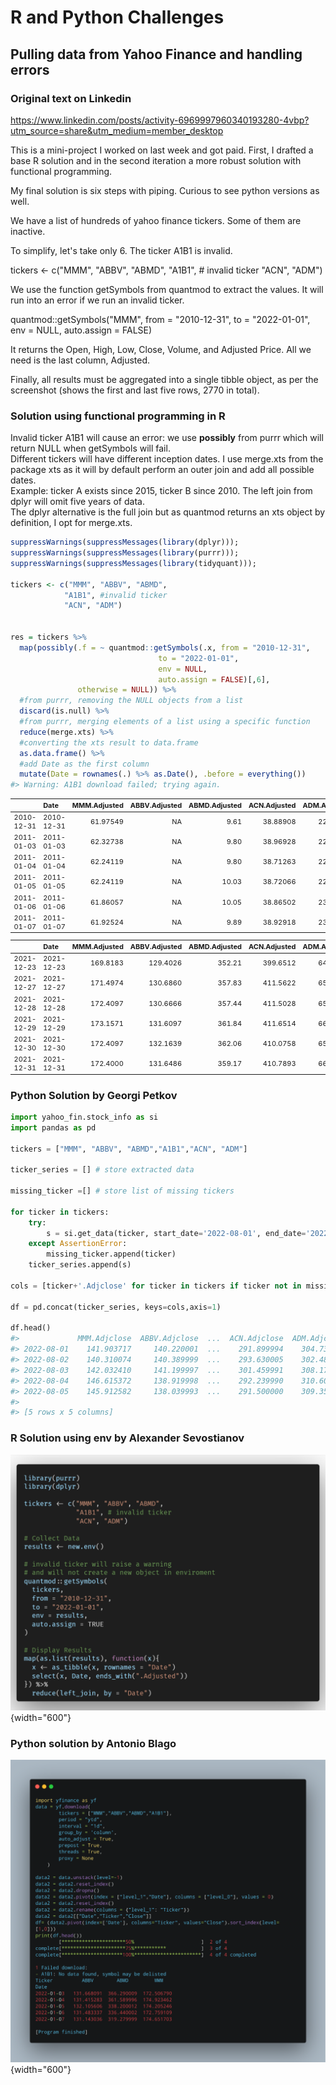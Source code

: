 # R and Python Challenges

## Pulling data from Yahoo Finance and handling errors

### Original text on Linkedin

<https://www.linkedin.com/posts/activity-6969997960340193280-4vbp?utm_source=share&utm_medium=member_desktop>

This is a mini-project I worked on last week and got paid. First, I drafted a base R solution and in the second iteration a more robust solution with functional programming.

My final solution is six steps with piping. Curious to see python versions as well.

We have a list of hundreds of yahoo finance tickers. Some of them are inactive.

To simplify, let's take only 6. The ticker A1B1 is invalid.

tickers \<- c("MMM", "ABBV", "ABMD", "A1B1", \# invalid ticker "ACN", "ADM")

We use the function getSymbols from quantmod to extract the values. It will run into an error if we run an invalid ticker.

quantmod::getSymbols("MMM", from = "2010-12-31", to = "2022-01-01", env = NULL, auto.assign = FALSE)

It returns the Open, High, Low, Close, Volume, and Adjusted Price. All we need is the last column, Adjusted.

Finally, all results must be aggregated into a single tibble object, as per the screenshot (shows the first and last five rows, 2770 in total).

### Solution using functional programming in R

Invalid ticker A1B1 will cause an error: we use **possibly** from purrr which will return NULL when getSymbols will fail.\
Different tickers will have different inception dates. I use merge.xts from the package xts as it will by default perform an outer join and add all possible dates.\
Example: ticker A exists since 2015, ticker B since 2010. The left join from dplyr will omit five years of data.\
The dplyr alternative is the full join but as quantmod returns an xts object by definition, I opt for merge.xts.


```r
suppressWarnings(suppressMessages(library(dplyr)));
suppressWarnings(suppressMessages(library(purrr)));
suppressWarnings(suppressMessages(library(tidyquant)));

tickers <- c("MMM", "ABBV", "ABMD",
            "A1B1", #invalid ticker
            "ACN", "ADM")


res = tickers %>% 
  map(possibly(.f = ~ quantmod::getSymbols(.x, from = "2010-12-31",
                                 to = "2022-01-01",
                                 env = NULL,
                                 auto.assign = FALSE)[,6],
               otherwise = NULL)) %>% 
  #from purrr, removing the NULL objects from a list
  discard(is.null) %>% 
  #from purrr, merging elements of a list using a specific function
  reduce(merge.xts) %>% 
  #converting the xts result to data.frame
  as.data.frame() %>% 
  #add Date as the first column
  mutate(Date = rownames(.) %>% as.Date(), .before = everything()) 
#> Warning: A1B1 download failed; trying again.
```

<table class="table table table table-hover table-condensed" style="width: auto !important;  font-size: 11px; margin-left: auto; margin-right: auto; margin-left: auto; margin-right: auto;">
 <thead>
  <tr>
   <th style="text-align:left;">   </th>
   <th style="text-align:left;"> Date </th>
   <th style="text-align:right;"> MMM.Adjusted </th>
   <th style="text-align:right;"> ABBV.Adjusted </th>
   <th style="text-align:right;"> ABMD.Adjusted </th>
   <th style="text-align:right;"> ACN.Adjusted </th>
   <th style="text-align:right;"> ADM.Adjusted </th>
  </tr>
 </thead>
<tbody>
  <tr>
   <td style="text-align:left;"> 2010-12-31 </td>
   <td style="text-align:left;"> 2010-12-31 </td>
   <td style="text-align:right;"> 61.97549 </td>
   <td style="text-align:right;"> NA </td>
   <td style="text-align:right;"> 9.61 </td>
   <td style="text-align:right;"> 38.88908 </td>
   <td style="text-align:right;"> 22.06220 </td>
  </tr>
  <tr>
   <td style="text-align:left;"> 2011-01-03 </td>
   <td style="text-align:left;"> 2011-01-03 </td>
   <td style="text-align:right;"> 62.32738 </td>
   <td style="text-align:right;"> NA </td>
   <td style="text-align:right;"> 9.80 </td>
   <td style="text-align:right;"> 38.96928 </td>
   <td style="text-align:right;"> 22.29691 </td>
  </tr>
  <tr>
   <td style="text-align:left;"> 2011-01-04 </td>
   <td style="text-align:left;"> 2011-01-04 </td>
   <td style="text-align:right;"> 62.24119 </td>
   <td style="text-align:right;"> NA </td>
   <td style="text-align:right;"> 9.80 </td>
   <td style="text-align:right;"> 38.71263 </td>
   <td style="text-align:right;"> 22.28224 </td>
  </tr>
  <tr>
   <td style="text-align:left;"> 2011-01-05 </td>
   <td style="text-align:left;"> 2011-01-05 </td>
   <td style="text-align:right;"> 62.24119 </td>
   <td style="text-align:right;"> NA </td>
   <td style="text-align:right;"> 10.03 </td>
   <td style="text-align:right;"> 38.72066 </td>
   <td style="text-align:right;"> 22.38493 </td>
  </tr>
  <tr>
   <td style="text-align:left;"> 2011-01-06 </td>
   <td style="text-align:left;"> 2011-01-06 </td>
   <td style="text-align:right;"> 61.86057 </td>
   <td style="text-align:right;"> NA </td>
   <td style="text-align:right;"> 10.05 </td>
   <td style="text-align:right;"> 38.86502 </td>
   <td style="text-align:right;"> 23.24305 </td>
  </tr>
  <tr>
   <td style="text-align:left;"> 2011-01-07 </td>
   <td style="text-align:left;"> 2011-01-07 </td>
   <td style="text-align:right;"> 61.92524 </td>
   <td style="text-align:right;"> NA </td>
   <td style="text-align:right;"> 9.89 </td>
   <td style="text-align:right;"> 38.92918 </td>
   <td style="text-align:right;"> 23.43376 </td>
  </tr>
</tbody>
</table>

<table class="table table table table-hover table-condensed" style="width: auto !important;  font-size: 11px; margin-left: auto; margin-right: auto; margin-left: auto; margin-right: auto;">
 <thead>
  <tr>
   <th style="text-align:left;">   </th>
   <th style="text-align:left;"> Date </th>
   <th style="text-align:right;"> MMM.Adjusted </th>
   <th style="text-align:right;"> ABBV.Adjusted </th>
   <th style="text-align:right;"> ABMD.Adjusted </th>
   <th style="text-align:right;"> ACN.Adjusted </th>
   <th style="text-align:right;"> ADM.Adjusted </th>
  </tr>
 </thead>
<tbody>
  <tr>
   <td style="text-align:left;"> 2021-12-23 </td>
   <td style="text-align:left;"> 2021-12-23 </td>
   <td style="text-align:right;"> 169.8183 </td>
   <td style="text-align:right;"> 129.4026 </td>
   <td style="text-align:right;"> 352.21 </td>
   <td style="text-align:right;"> 399.6512 </td>
   <td style="text-align:right;"> 64.49468 </td>
  </tr>
  <tr>
   <td style="text-align:left;"> 2021-12-27 </td>
   <td style="text-align:left;"> 2021-12-27 </td>
   <td style="text-align:right;"> 171.4974 </td>
   <td style="text-align:right;"> 130.6860 </td>
   <td style="text-align:right;"> 357.83 </td>
   <td style="text-align:right;"> 411.5622 </td>
   <td style="text-align:right;"> 65.11557 </td>
  </tr>
  <tr>
   <td style="text-align:left;"> 2021-12-28 </td>
   <td style="text-align:left;"> 2021-12-28 </td>
   <td style="text-align:right;"> 172.4097 </td>
   <td style="text-align:right;"> 130.6666 </td>
   <td style="text-align:right;"> 357.44 </td>
   <td style="text-align:right;"> 411.5028 </td>
   <td style="text-align:right;"> 65.96315 </td>
  </tr>
  <tr>
   <td style="text-align:left;"> 2021-12-29 </td>
   <td style="text-align:left;"> 2021-12-29 </td>
   <td style="text-align:right;"> 173.1571 </td>
   <td style="text-align:right;"> 131.6097 </td>
   <td style="text-align:right;"> 361.84 </td>
   <td style="text-align:right;"> 411.6514 </td>
   <td style="text-align:right;"> 66.04199 </td>
  </tr>
  <tr>
   <td style="text-align:left;"> 2021-12-30 </td>
   <td style="text-align:left;"> 2021-12-30 </td>
   <td style="text-align:right;"> 172.4097 </td>
   <td style="text-align:right;"> 132.1639 </td>
   <td style="text-align:right;"> 362.06 </td>
   <td style="text-align:right;"> 410.0758 </td>
   <td style="text-align:right;"> 65.89417 </td>
  </tr>
  <tr>
   <td style="text-align:left;"> 2021-12-31 </td>
   <td style="text-align:left;"> 2021-12-31 </td>
   <td style="text-align:right;"> 172.4000 </td>
   <td style="text-align:right;"> 131.6486 </td>
   <td style="text-align:right;"> 359.17 </td>
   <td style="text-align:right;"> 410.7893 </td>
   <td style="text-align:right;"> 66.61361 </td>
  </tr>
</tbody>
</table>

### Python Solution by Georgi Petkov


```python
import yahoo_fin.stock_info as si
import pandas as pd

tickers = ["MMM", "ABBV", "ABMD","A1B1","ACN", "ADM"]

ticker_series = [] # store extracted data

missing_ticker =[] # store list of missing tickers

for ticker in tickers:
    try:
        s = si.get_data(ticker, start_date='2022-08-01', end_date='2022-08-28')['adjclose']
    except AssertionError:
        missing_ticker.append(ticker)
    ticker_series.append(s)    

cols = [ticker+'.Adjclose' for ticker in tickers if ticker not in missing_ticker]

df = pd.concat(ticker_series, keys=cols,axis=1)    

df.head()
#>             MMM.Adjclose  ABBV.Adjclose  ...  ACN.Adjclose  ADM.Adjclose
#> 2022-08-01    141.903717     140.220001  ...    291.899994    304.739990
#> 2022-08-02    140.310074     140.389999  ...    293.630005    302.480011
#> 2022-08-03    142.032410     141.199997  ...    301.459991    308.170013
#> 2022-08-04    146.615372     138.919998  ...    292.239990    310.609985
#> 2022-08-05    145.912582     138.039993  ...    291.500000    309.350006
#> 
#> [5 rows x 5 columns]
```

### R Solution using env by Alexander Sevostianov

![](images/sol2.png){width="600"}

### Python solution by Antonio Blago

![](images/sol1-02.png){width="600"}
